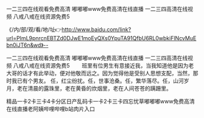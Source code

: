 一二三四在线观看免费高清
嘟嘟嘟www免费高清在线直播
一二三四高清在线视频
八戒八戒在线资源免费5


《/内/部/观/看/地/址👉http://www.baidu.com/link?url=PImL9pnrcnEBTZd0DJwE1moEyQXs0YpuTA91QfbU6RL0wbkiFlNcvMuEbn0iJT6n&wd》--

一二三四在线观看免费高清
嘟嘟嘟www免费高清在线直播
一二三四高清在线视频
八戒八戒在线资源免费5
　　班里有位男生有意接近我，当我知道他是因为老大哥的话才有此举动，便对他敬而远之。因为觉得他是受别人思想支配，当然，那时我已有个男友。
任，红尘纷扰。任，世事沧桑。任，繁华落尽。任，山河岁月，老在清晨的露珠里，老在黄昏的炊烟里，老在人间苍苍的蹒跚里。





精品一卡2卡三卡4卡分区日产乱码卡一卡2卡三卡四忘忧草嘟嘟嘟www免费高清在线直播老阿姨哔哩哔哩b站肉片入口
